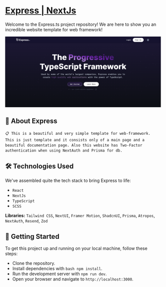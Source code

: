 # [Express | NextJs](https://express-next-js.vercel.app)

Welcome to the Express.ts project repository! We are here to show you an incredible website template for web framework!

![Banner](./public/Express-NextJs-banner.png)

## 🤖 About Express
`📋 This is a beautiful and very simple template for web-framework. This is just template and it consists only of a main page and a beautiful documentation page. Also this website has Two-Factor authentication when using NextAuth and Prisma for db.`

## 🛠 Technologies Used

We've assembled quite the tech stack to bring Express to life:

- `React`
- `NextJs`
- `TypeScript`
- `SCSS`

**Libraries:** `Tailwind CSS`, `NextUI`, `Framer Motion`, `ShadcnUI`, `Prisma`, `Atropos`, `NextAuth`, `Resend`, `Zod`

## 🚀 Getting Started

To get this project up and running on your local machine, follow these steps:

- Clone the repository.
- Install dependencies with ```bash npm install```.
- Run the development server with ```npm run dev```.
- Open your browser and navigate to `http://localhost:3000`.



